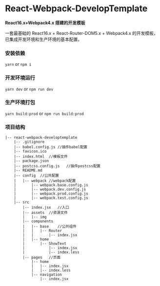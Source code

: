 # React-Webpack-DevelopTemplate

**React16.x+Webpack4.x 搭建的开发模板**

一套最基础的 React16.x + React-Router-DOM5.x + Webpack4.x 的开发模板，已集成开发环境和生产环境的基本配置。

### 安装依赖

`yarn` or `npm i`

### 开发环境运行

`yarn dev` or `npm run dev`

### 生产环境打包

`yarn build:prod` or `npm run build:prod`

### 项目结构
```
|-- react-webpack-developtemplate
    |-- .gitignore
    |-- babel.config.js //插件babel配置
    |-- favicon.ico
    |-- index.html  //模板文件
    |-- package.json
    |-- postcss.config.js   //插件postcss配置
    |-- README.md
    |-- config  //公共配置
    |   |-- webpack //webpack配置
    |       |-- webpack.base.config.js
    |       |-- webpack.dev.config.js
    |       |-- webpack.prod.config.js
    |       |-- webpack.test.config.js
    |-- src
        |-- index.jsx   //入口
        |-- assets  //资源文件
        |   |-- img
        |-- components
        |   |-- base    //公共组件
        |   |   |-- Router
        |   |       |-- index.jsx
        |   |-- home
        |       |-- ShowText
        |           |-- index.jsx
        |           |-- index.less
        |-- pages	//页面
            |-- home
            |   |-- index.jsx
            |   |-- index.less
            |-- navigation
                |-- index.jsx
```
